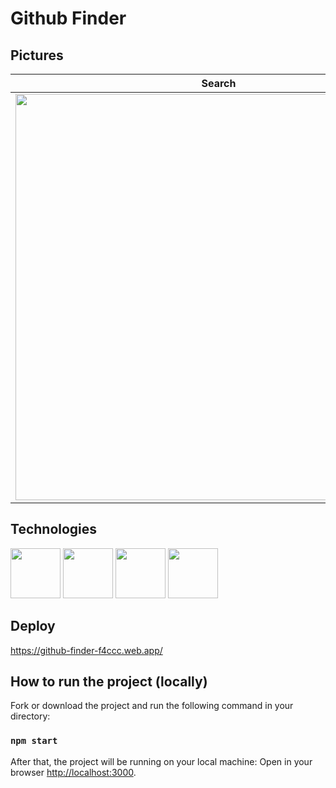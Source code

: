 # Github Finder

## Pictures 

| Search | Repository detail | 
|----------|----------|
|<img src="https://i.postimg.cc/HkMRbJsL/Captura-de-tela-2023-02-14-175117.png" width="650"/> |  <img src="https://i.postimg.cc/wTZnt5zP/Captura-de-tela-2023-02-14-175111.png" width="650"/> | 

## Technologies

<div align="left">
<img src="https://upload.wikimedia.org/wikipedia/commons/thumb/a/a7/React-icon.svg/1200px-React-icon.svg.png" width="80px" height="80px"/>
<img src="https://bognarjunior.files.wordpress.com/2018/09/typescript.png" width="80px" height="80px"/>
<img src="https://raw.githubusercontent.com/css-modules/logos/master/css-modules-logo.png" width="80px" height="80px"/>
<img src="https://vitejs.dev/logo-with-shadow.png" width="80px" height="80px"/>
</div>




## Deploy
https://github-finder-f4ccc.web.app/

## How to run the project (locally)
Fork or download the project and run the following command in your directory:
### `npm start`
After that, the project will be running on your local machine:
Open in your browser [http://localhost:3000](http://localhost:3000).


